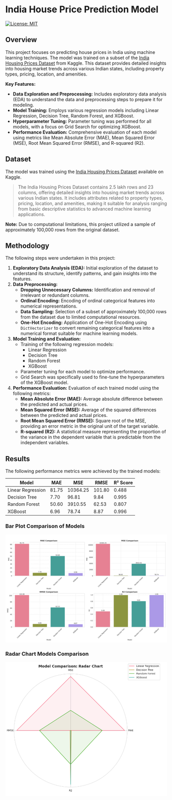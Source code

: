 # India House Price Prediction Model

[![License: MIT](https://img.shields.io/badge/License-MIT-yellow.svg)](https://opensource.org/licenses/MIT)

## Overview

This project focuses on predicting house prices in India using machine learning techniques. The model was trained on a subset of the [India Housing Prices Dataset](https://www.kaggle.com/datasets/ankushpanday1/india-house-price-prediction/data) from Kaggle.  This dataset provides detailed insights into housing market trends across various Indian states, including property types, pricing, location, and amenities.

**Key Features:**

* **Data Exploration and Preprocessing:**  Includes exploratory data analysis (EDA) to understand the data and preprocessing steps to prepare it for modeling.
* **Model Training:**  Employs various regression models including Linear Regression, Decision Tree, Random Forest, and XGBoost.
* **Hyperparameter Tuning:**  Parameter tuning was performed for all models, with a focus on Grid Search for optimizing XGBoost.
* **Performance Evaluation:**  Comprehensive evaluation of each model using metrics like Mean Absolute Error (MAE), Mean Squared Error (MSE), Root Mean Squared Error (RMSE), and R-squared (R2).

## Dataset

The model was trained using the [India Housing Prices Dataset](https://www.kaggle.com/datasets/ankushpanday1/india-house-price-prediction/data) available on Kaggle.

> The India Housing Prices Dataset contains 2.5 lakh rows and 23 columns, offering detailed insights into housing market trends across various Indian states. It includes attributes related to property types, pricing, location, and amenities, making it suitable for analysis ranging from basic descriptive statistics to advanced machine learning applications.

**Note:** Due to computational limitations, this project utilized a sample of approximately 100,000 rows from the original dataset.

## Methodology

The following steps were undertaken in this project:

1. **Exploratory Data Analysis (EDA):**  Initial exploration of the dataset to understand its structure, identify patterns, and gain insights into the features.
2. **Data Preprocessing:**
    * **Dropping Unnecessary Columns:** Identification and removal of irrelevant or redundant columns.
    * **Ordinal Encoding:** Encoding of ordinal categorical features into numerical representations.
    * **Data Sampling:**  Selection of a subset of approximately 100,000 rows from the dataset due to limited computational resources.
    * **One-Hot Encoding:** Application of One-Hot Encoding using `DictVectorizer` to convert remaining categorical features into a numerical format suitable for machine learning models.
3. **Model Training and Evaluation:**
    * Training of the following regression models:
        * Linear Regression
        * Decision Tree
        * Random Forest
        * XGBoost
    * Parameter tuning for each model to optimize performance.
    * Grid Search was specifically used to fine-tune the hyperparameters of the XGBoost model.
4. **Performance Evaluation:**  Evaluation of each trained model using the following metrics:
    * **Mean Absolute Error (MAE):** Average absolute difference between the predicted and actual prices.
    * **Mean Squared Error (MSE):** Average of the squared differences between the predicted and actual prices.
    * **Root Mean Squared Error (RMSE):** Square root of the MSE, providing an error metric in the original unit of the target variable.
    * **R-squared (R2):**  A statistical measure representing the proportion of the variance in the dependent variable that is predictable from the independent variables.

## Results

The following performance metrics were achieved by the trained models:

| Model | MAE | MSE | RMSE | R² Score |
|-------|-----|-----|------|----------|
| Linear Regression | 81.75 | 10364.25 | 101.80 | 0.488 |
| Decision Tree | 7.70 | 96.81 | 9.84 | 0.995 |
| Random Forest | 50.60 | 3910.55 | 62.53 | 0.807 |
| XGBoost | 6.96 | 78.74 | 8.87 | 0.996 |

### Bar Plot Comparison of Models

![Model's Result Using Bar Plot](https://github.com/izaanz/ML-Indian-House-Prediction/blob/main/img/model_comparison_bar_chart.png)

### Radar Chart Models Comparison
![Model's Result Using Radar](https://github.com/izaanz/ML-Indian-House-Prediction/blob/main/img/model_comparison_radar_chart.png)

